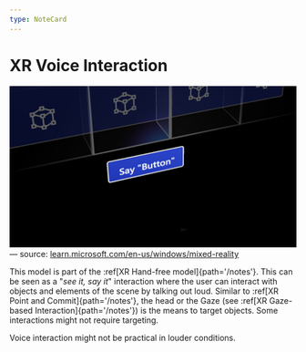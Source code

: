 ```yaml
---
type: NoteCard
---
```


# XR Voice Interaction

![{width=281,height=auto}](../attachments/ux_hero_voicecommand.jpg)— source: [learn.microsoft.com/en-us/windows/mixed-reality](https://learn.microsoft.com/en-us/windows/mixed-reality)

This model is part of the :ref[XR Hand-free model]{path='/notes'}. This can be seen as a "_see it, say it_" interaction where the user can interact with objects and elements of the scene by talking out loud. Similar to :ref[XR Point and Commit]{path='/notes'}, the head or the Gaze (see :ref[XR Gaze-based Interaction]{path='/notes'}) is the means to target objects. Some interactions might not require targeting.

Voice interaction might not be practical in louder conditions.
